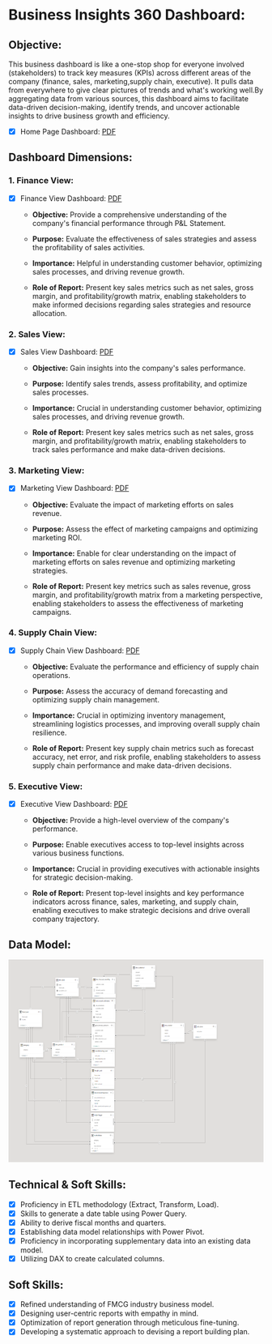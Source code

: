 # Business Insights 360 Dashboard: 

## Objective: 
This business dashboard is like a one-stop shop for everyone involved (stakeholders) to track key measures (KPIs) across different areas of the company (finance, sales, marketing,supply chain, executive). It pulls data from everywhere to give clear pictures of trends and what's working well.By aggregating data from various sources, this dashboard aims to facilitate data-driven decision-making, identify trends, and uncover actionable insights to drive business growth and efficiency.

- [x] Home Page Dashboard: [PDF](https://github.com/NadeeshaTharangani/Business-Insights-360/blob/main/Business%20Insight%20360-Home%20Page.pdf)


## Dashboard Dimensions:

### 1. Finance View:
- [x] Finance View Dashboard: [PDF](https://github.com/NadeeshaTharangani/Business-Insights-360/blob/main/Business%20Insight%20360-Financial%20View.pdf)

   - **Objective:** Provide a comprehensive understanding of the company's financial performance through P&L Statement.
     
   - **Purpose:** Evaluate the effectiveness of sales strategies and assess the profitability of sales activities.
     
   - **Importance:** Helpful in understanding customer behavior, optimizing sales processes, and driving revenue growth.
     
   - **Role of Report:** Present key sales metrics such as net sales, gross margin, and profitability/growth matrix, enabling stakeholders to make informed decisions regarding sales strategies and resource allocation.

### 2. Sales View: 
- [x] Sales View Dashboard: [PDF](https://github.com/NadeeshaTharangani/Business-Insights-360/blob/main/Business%20Insight%20360-Sales%20View.pdf)

   - **Objective:** Gain insights into the company's sales performance.
     
   - **Purpose:** Identify sales trends, assess profitability, and optimize sales processes.
     
   - **Importance:** Crucial in understanding customer behavior, optimizing sales processes, and driving revenue growth.
     
   - **Role of Report:** Present key sales metrics such as net sales, gross margin, and profitability/growth matrix, enabling stakeholders to track sales performance and make data-driven decisions.

### 3. Marketing View: 
- [x] Marketing View Dashboard: [PDF](https://github.com/NadeeshaTharangani/Business-Insights-360/blob/main/Business%20Insight%20360-Market%20View.pdf)

   - **Objective:** Evaluate the impact of marketing efforts on sales revenue.
     
   - **Purpose:** Assess the effect of marketing campaigns and optimizing marketing ROI.
     
   - **Importance:** Enable for clear understanding on the impact of marketing efforts on sales revenue and optimizing marketing strategies.
     
   - **Role of Report:** Present key metrics such as sales revenue, gross margin, and profitability/growth matrix from a marketing perspective, enabling stakeholders to assess the effectiveness of marketing campaigns.

### 4. Supply Chain View: 
- [x] Supply Chain View Dashboard: [PDF](https://github.com/NadeeshaTharangani/Business-Insights-360/blob/main/Business%20Insight%20360-Financial%20View.pdf)

   - **Objective:** Evaluate the performance and efficiency of supply chain operations.
     
   - **Purpose:** Assess the accuracy of demand forecasting and optimizing supply chain management.
     
   - **Importance:** Crucial in optimizing inventory management, streamlining logistics processes, and improving overall supply chain resilience.
     
   - **Role of Report:** Present key supply chain metrics such as forecast accuracy, net error, and risk profile, enabling stakeholders to assess supply chain performance and make data-driven decisions.

### 5. Executive View: 
- [x] Executive View Dashboard: [PDF](https://github.com/NadeeshaTharangani/Business-Insights-360/blob/main/Business%20Insight%20360-Financial%20View.pdf)
   - **Objective:** Provide a high-level overview of the company's performance.
     
   - **Purpose:** Enable executives access to top-level insights across various business functions.
     
   - **Importance:** Crucial in providing executives with actionable insights for strategic decision-making.
     
   - **Role of Report:** Present top-level insights and key performance indicators across finance, sales, marketing, and supply chain, enabling executives to make strategic decisions and drive overall company trajectory.

## Data Model:
<p align="center">
  <img src="https://github.com/anisarsad/Business-Insights-360/blob/main/Data%20Model.png" height="400">
</p>

## Technical & Soft Skills:
- [x]	Proficiency in ETL methodology (Extract, Transform, Load).
- [x]	Skills to generate a date table using Power Query.
- [x]	Ability to derive fiscal months and quarters.
- [x]	Establishing data model relationships with Power Pivot.
- [x]	Proficiency in incorporating supplementary data into an existing data model.
- [x]	Utilizing DAX to create calculated columns.

## Soft Skills:
- [x]	Refined understanding of FMCG industry business model. 
- [x]	Designing user-centric reports with empathy in mind.
- [x]	Optimization of report generation through meticulous fine-tuning.
- [x]	Developing a systematic approach to devising a report building plan.
